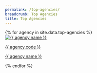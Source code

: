 ```yaml
---
permalink: /top-agencies/
breadcrumb: Top Agencies
title: Top Agencies
---
```


<div class="block-grid">
{% for agency in site.data.top-agencies %}
  <div class="grid-item">
       <a href={{ agency.website }}>
        <img src="{{ agency.image-url }}" alt="{{ agency.name }}" />
        <p>{{ agency.code }}</p>
        <p>{{ agency.name }}</p>
       </a>
    </div>
    <div class="grid-item filler"></div>
{% endfor %}
</div>
